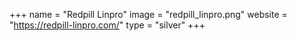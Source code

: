 +++
name = "Redpill Linpro"
image = "redpill_linpro.png"
website = "https://redpill-linpro.com/"
type = "silver"
+++
